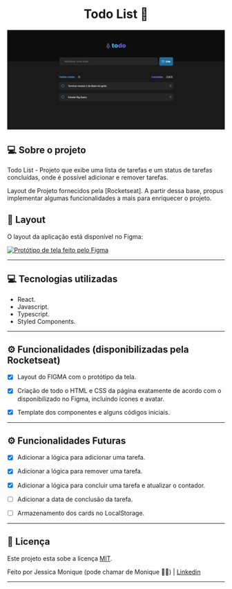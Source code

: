 <h1 align="center"> 
	Todo List 🚀
</h1>

<h4 align="center">
    <img alt="todolist" title="#todolist" src="./src/assets/banner.png" />
</h4>


## 💻 Sobre o projeto

Todo List - Projeto que exibe uma lista de tarefas e um status de tarefas concluídas, onde é possível adicionar e remover tarefas.

Layout de Projeto fornecidos pela [Rocketseat].
A partir dessa base, propus implementar algumas funcionalidades a mais para enriquecer o projeto. 


## 🎨 Layout

O layout da aplicação está disponível no Figma:

<a href="https://www.figma.com/design/Vkgr6COm5LlZeKq7B9kjQY/ToDo-List-(Copy)?node-id=0-1&t=R1ZY9iqQxJt9G2mb-0">
  <img alt="Protótipo de tela feito pelo Figma" src="https://img.shields.io/badge/Acessar%20Layout%20-Figma-%2304D361"><img>
</a>


---

## 💻 Tecnologias utilizadas 

- React.
- Javascript.
- Typescript.
- Styled Components.

---


## ⚙️ Funcionalidades (disponibilizadas pela Rocketseat)

- [x] Layout do FIGMA com o protótipo da tela.
- [x] Criação de todo o HTML e CSS da página exatamente de acordo com o disponibilizado no Figma, incluíndo ícones e avatar.
- [x] Template dos componentes e alguns códigos iniciais.


---

## ⚙️ Funcionalidades Futuras

- [x] Adicionar a lógica para adicionar uma tarefa.
- [x] Adicionar a lógica para remover uma tarefa.
- [x] Adicionar a lógica para concluir uma tarefa e atualizar o contador.
- [ ] Adicionar a data de conclusão da tarefa.
- [ ] Armazenamento dos cards no LocalStorage.


---

## 📝 Licença

Este projeto esta sobe a licença [MIT](./LICENSE).

Feito por Jessica Monique (pode chamar de Monique 👋🏽) | 
[Linkedin](https://www.linkedin.com/in/jmoniquemelo/)

---
